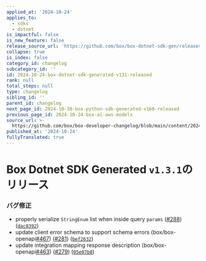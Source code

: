 ```yaml
---
applied_at: '2024-10-24'
applies_to:
  - sdks
  - dotnet
is_impactful: false
is_new_feature: false
release_source_url: 'https://github.com/box/box-dotnet-sdk-gen/releases/tag/v1.3.1'
collapse: true
is_index: false
category_id: changelog
subcategory_id: ''
id: 2024-10-24-box-dotnet-sdk-generated-v131-released
rank: null
total_steps: null
type: changelog
sibling_id: ''
parent_id: changelog
next_page_id: 2024-10-30-box-python-sdk-generated-v160-released
previous_page_id: 2024-10-24-box-ai-aws-models
source_url: >-
  https://github.com/box/box-developer-changelog/blob/main/content/2024/10-24-box-dotnet-sdk-generated-v131-released.md
published_at: '2024-10-24'
fullyTranslated: true
---
```

# Box Dotnet SDK Generated `v1.3.1`のリリース

### バグ修正

* properly serialize `StringEnum` list when inside query `params` ([#288][1]) ([`dac8392`][2])
* update client error schema to support schema errors (box/box-openapi[#467][3]) ([#281][4]) ([`bef2632`][5])
* update integration mapping response description (box/box-openapi[#463][6]) ([#279][7]) ([`05e07b0`][8])

[1]: https://github.com/box/box-codegen/issues/288

[2]: https://github.com/box/box-codegen/commit/dac839280b43f4bd954d3966032ff4925150c061

[3]: https://github.com/box/box-codegen/issues/467

[4]: https://github.com/box/box-codegen/issues/281

[5]: https://github.com/box/box-codegen/commit/bef2632af99f0477bd009bcb91248c678b4e1bab

[6]: https://github.com/box/box-codegen/issues/463

[7]: https://github.com/box/box-codegen/issues/279

[8]: https://github.com/box/box-codegen/commit/05e07b025c234de4c4161e567c0919748d24f804
